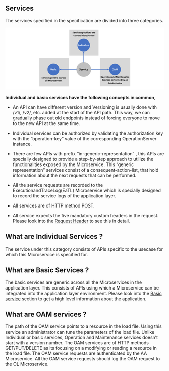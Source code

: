 ## Services
The services specified in the specification are divided into three categories. 

![TypesOfServices](pictures/TypesOfServices.png)

**Individual and basic services have the following concepts in common,**
- An API can have different version and Versioning is usually done with /v1/, /v2/, etc. added at the start of the API path. This way, we can gradually phase out old endpoints instead of forcing everyone to move to the new API at the same time.

- Individual services can be authorized by validating the authorization key with the “operation-key” value of the corresponding OperationServer instance.

- There are few APIs with prefix “in-generic-representation” , this APIs are specially designed to provide a step-by-step approach to utilize the functionalities exposed by the Microservice. This “generic representation” services consist of a consequent-action-list, that hold information about the next requests that can be performed.
- All the service requests are recorded to the ExecutionandTraceLog(EaTL) Microservice which is specially designed to record the service logs of the application layer.
- All services are of HTTP method POST.
- All service expects the five mandatory custom headers in the request. Please look into the [Request Header](RequestHeader.md) to see this in detail.

## What are Individual Services ?
The service under this category consists of APIs specific to the usecase for which this Microservice is specified for. 

## What are Basic Services ?

The basic services are generic across all the Microservices in the application layer. This consists of APIs using which a Microservice can be integrated into the application layer environment. Please look into the [Basic service](BasicServices.md) section to get a high level information about the application.

## What are OAM services ?
The path of the OAM service points to a resource in the load file. Using this service an administrator can tune the parameters of the load file. Unlike Individual or basic services, Operation and Maintenance services doesn’t start with a version number. 
The OAM services are of HTTP methods GET/PUT/DELETE as its focusing on a modifying or reading a resource in the load file.
The OAM service requests are authenticated by the AA Microservice.
All the OAM service requests should log the OAM request to the OL Microservice.


